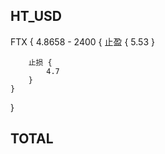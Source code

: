 ## HT_USD

FTX {
    4.8658 - 2400 {
        止盈 {
            5.53
        }

        止损 {
            4.7
        }
    }
}

## TOTAL


